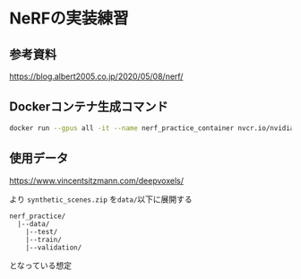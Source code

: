 # NeRFの実装練習

## 参考資料
https://blog.albert2005.co.jp/2020/05/08/nerf/

## Dockerコンテナ生成コマンド
```bash
docker run --gpus all -it --name nerf_practice_container nvcr.io/nvidia/pytorch:22.12-py3 bash
```

## 使用データ
https://www.vincentsitzmann.com/deepvoxels/

より
`synthetic_scenes.zip`
を`data/`以下に展開する

```
nerf_practice/
  |--data/
    |--test/
    |--train/
    |--validation/
```
となっている想定
